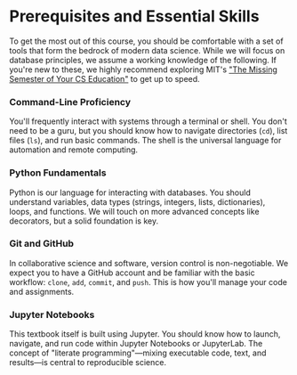 # Prerequisites and Essential Skills

To get the most out of this course, you should be comfortable with a set of tools that form the bedrock of modern data science.
While we will focus on database principles, we assume a working knowledge of the following.
If you're new to these, we highly recommend exploring MIT's ["The Missing Semester of Your CS Education"](https://missing.csail.mit.edu/) to get up to speed.

### Command-Line Proficiency

You'll frequently interact with systems through a terminal or shell. You don't need to be a guru, but you should know how to navigate directories (`cd`), list files (`ls`), and run basic commands. The shell is the universal language for automation and remote computing.

### Python Fundamentals

Python is our language for interacting with databases. You should understand variables, data types (strings, integers, lists, dictionaries), loops, and functions. We will touch on more advanced concepts like decorators, but a solid foundation is key.

### Git and GitHub

In collaborative science and software, version control is non-negotiable. We expect you to have a GitHub account and be familiar with the basic workflow: `clone`, `add`, `commit`, and `push`. This is how you'll manage your code and assignments.

### Jupyter Notebooks

This textbook itself is built using Jupyter. You should know how to launch, navigate, and run code within Jupyter Notebooks or JupyterLab. The concept of "literate programming"—mixing executable code, text, and results—is central to reproducible science.

